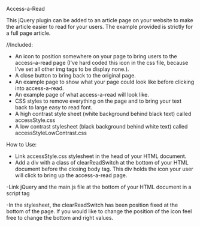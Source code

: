 Access-a-Read

This jQuery plugin can be added to an article page on your website to make the article easier to read for your users. The example provided is strictly for a full page article. 

//Included:
- An icon to position somewhere on your page to bring users to the access-a-read page (I've hard coded this icon in the css file, because I've set all other img tags to be display none.).
- A close button to bring back to the original page.
- An example page to show what your page could look like before clicking into access-a-read.
- An example page of what access-a-read will look like.
- CSS styles to remove everything on the page and to bring your text back to large easy to read font.
- A high contrast style sheet (white background behind black text) called accessStyle.css
- A low contrast stylesheet (black background behind white text) called accessStyleLowContrast.css


How to Use:

- Link accessStyle.css stylesheet in the head of your HTML document.
- Add a div with a class of clearReadSwitch at the bottom of your HTML document before the closing body tag. This div holds the icon your user will click to bring up the access-a-read page.
	
<div class="clearReadSwitch"></div>

-Link jQuery and the main.js file at the bottom of your HTML document in a script tag

<script src="https://ajax.googleapis.com/ajax/libs/jquery/1.10.2/jquery.min.js"></script>

<script src="js/main.js"></script>

-In the stylesheet, the clearReadSwitch has been position fixed at the bottom of the page. If you would like to change the position of the icon feel free to change the bottom and right values.

